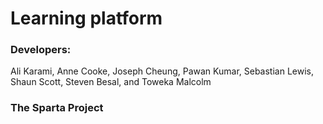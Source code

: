 # Learning platform
### Developers:
Ali Karami,
Anne Cooke,
Joseph Cheung,
Pawan Kumar,
Sebastian Lewis,
Shaun Scott,
Steven Besal,
and Toweka Malcolm

### The Sparta Project
